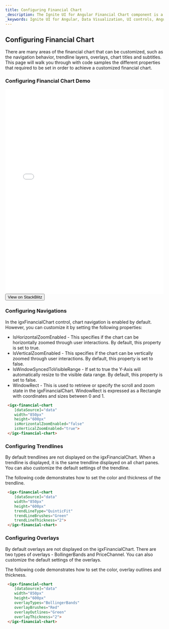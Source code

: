 ```yaml
---
title: Configuring Financial Chart
_description: The Ignite UI for Angular Financial Chart component is a touch-enabled, highly performant, lightweight charting control that makes visualizing financial data a breeze.
_keywords: Ignite UI for Angular, Data Visualization, UI controls, Angular widgets, web widgets, UI widgets, Angular, Native Angular Components Suite, Native Angular Controls, Native Angular Components Library, Angular Chart component, Angular Financial Chart component, Angular Chart controls, Angular Financial Chart controls, Data Visualization
---
```

## Configuring Financial Chart 

There are many areas of the financial chart that can be customized, such as the navigation behavior, trendline layers,  overlays, chart titles and subtitles.
This page will walk you through with code samples the different properties that required to be set in order to achieve a customized financial chart.
<div class="divider"></div>

### Configuring Financial Chart Demo

<div class="sample-container" style="height: 650px">
    <iframe id="financial-chart-configuring-iframe" src='{environment:demosBaseUrl}/financial-chart-configuring' width="100%" height="100%" seamless frameBorder="0" onload="onSampleIframeContentLoaded(this);"></iframe>
</div>
<div>
    <button data-localize="stackblitz" class="stackblitz-btn"   data-iframe-id="financial-chart-configuring-iframe" data-demos-base-url="{environment:demosBaseUrl}">View on StackBlitz
    </button>
</div>

<div class="divider--half"></div>

### Configuring Navigations
In the igxFinancialChart control, chart navigation is enabled by default. However, you can customize it by setting the following properties:

- IsHorizontalZoomEnabled - This specifies if the chart can be horizontally zoomed through user interactions. By default, this property is set to true.
- IsVerticalZoomEnabled - This specifies if the chart can be vertically zoomed through user interactions. By default, this property is set to false.
- IsWindowSyncedToVisibleRange - If set to true the Y-Axis will automatically resize to the visible data range. By default, this property is set to false.
- WindowRect - This is used to retrieve or specify the scroll and zoom state in the igxFinancialChart. WindowRect is expressed as a Rectangle with coordinates and sizes between 0 and 1.

```html
 <igx-financial-chart
    [dataSource]="data"
    width="850px"
    height="600px"
    isHorizontalZoomEnabled="false"
    isVerticalZoomEnabled="true">
 </igx-financial-chart>
```

### Configuring Trendlines
By default trendlines are not displayed on the igxFinancialChart. When a trendline is displayed, it is the same trendline displayed on all chart panes. You can also customize the default settings of the trendline.

The following code demonstrates how to set the color and thickness of the trendline.

```html
 <igx-financial-chart
    [dataSource]="data"
    width="850px"
    height="600px"
    trendLineType="QuinticFit"
    trendLineBrushes="Green"
    trendLineThickness="2">
 </igx-financial-chart>
```

### Configuring Overlays
By default overlays are not displayed on the igxFinancialChart. There are two types of overlays - BollingerBands and PriceChannel. You can also customize the default settings of the overlays.

The following code demonstrates how to set the color, overlay outlines and thickness.

```html
 <igx-financial-chart
    [dataSource]="data"
    width="850px"
    height="600px"
    overlayTypes="BollingerBands"
    overlayBrushes="Red"
    overlayOutlines="Green"
    overlayThickness="2"> 
 </igx-financial-chart>
```
